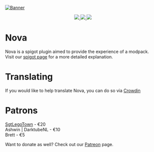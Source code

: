 [![Banner](https://i.imgur.com/AAVQkMQ.jpeg)](https://www.spigotmc.org/resources/93648/)

<p align="center">
  <a href="https://www.spigotmc.org/resources/93648/reviews">
    <img src="https://img.shields.io/spiget/rating/93648"> 
  </a>
  <a href="https://www.spigotmc.org/resources/93648/">
    <img src="https://img.shields.io/spiget/downloads/93648"> 
  </a>
  <a href="https://www.spigotmc.org/resources/93648/">
    <img src="https://img.shields.io/spiget/tested-versions/93648"> 
  </a>
</p>

# Nova

Nova is a spigot plugin aimed to provide the experience of a modpack.<br>
Visit our [spigot page](https://www.spigotmc.org/resources/93648/) for a more detailed explanation.

# Translating

If you would like to help translate Nova, you can do so via [Crowdin](https://crowdin.com/project/novaplugin/)

# Patrons

[SgtLegoTown](https://www.youtube.com/channel/UCq8IXcNv_vWPcSB7C2A3hfQ) - €20  
Ashwin | DarktubeNL - €10  
Brett - €5

Want to donate as well? Check out our [Patreon](https://www.patreon.com/xenondevs) page.
